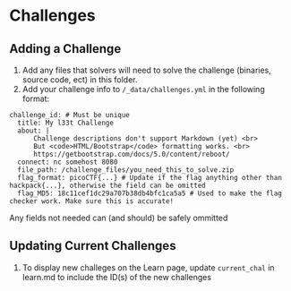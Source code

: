 # Challenges
## Adding a Challenge
1. Add any files that solvers will need to solve the challenge (binaries, source code, ect) in this folder.
1. Add your challenge info to `/_data/challenges.yml` in the following format:
```
challenge_id: # Must be unique
  title: My l33t Challenge
  about: |
      Challenge descriptions don't support Markdown (yet) <br>
      But <code>HTML/Bootstrap</code> formatting works. <br>
      https://getbootstrap.com/docs/5.0/content/reboot/
  connect: nc somehost 8080
  file_path: /challenge_files/you_need_this_to_solve.zip
  flag_format: picoCTF{...} # Update if the flag anything other than hackpack{...}, otherwise the field can be omitted
  flag_MD5: 18c11cef1dc29a707b38db4bfc1ca5a5 # Used to make the flag checker work. Make sure this is accurate!
```
Any fields not needed can (and should) be safely ommitted

## Updating Current Challenges
1. To display new challeges on the Learn page, update `current_chal` in learn.md to include the ID(s) of the new challenges

